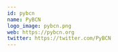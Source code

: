 ```yaml
---
id: pybcn
name: PyBCN
logo_image: pybcn.png
web: https://pybcn.org
twitter: https://twitter.com/PyBCN
---
```


